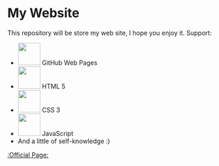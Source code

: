 # My Website
This repository will be store my web site, I hope you enjoy it.
Support:
- <img src="https://cdn.jsdelivr.net/gh/devicons/devicon/icons/github/github-original.svg" height="50" width="50"/> GitHub Web Pages
- <img src="https://cdn.jsdelivr.net/gh/devicons/devicon/icons/html5/html5-original.svg" height="50" width="50"/> HTML 5
- <img src="https://cdn.jsdelivr.net/gh/devicons/devicon/icons/css3/css3-original.svg" height="50" width="50"/> CSS 3
- <img src="https://cdn.jsdelivr.net/gh/devicons/devicon/icons/javascript/javascript-original.svg" height="50" width="50"/> JavaScript
- And a little of self-knowledge :)

<a href="./index.html">:Official Page:</a><br>
